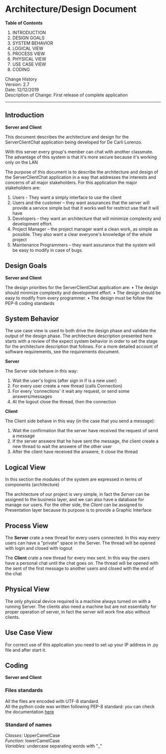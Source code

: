 # Architecture/Design Document


**Table of Contents**
1. INTRODUCTION
2.	DESIGN GOALS
3.	SYSTEM BEHAVIOR
4.	LOGICAL VIEW	  
5.	PROCESS VIEW
6.	PHYSICAL VIEW
7.	USE CASE VIEW
8.  CODING


Change History  
Version: 2.7  
Date: 12/12/2019  
Description of Change: First release of complete application
______________________________________________________

##	Introduction

**Server and Client**

This document describes the architecture and design for the ServerClientChat application being developed for De Carli Lorenzo.

With this server every group's member can chat with another classmate. The advantage of this system is that it's more secure because it's working only on the LAN

The purpose of this document is to describe the architecture and design of the ServerClientChat application in a way that addresses the interests and concerns of all major stakeholders. For this application the major stakeholders are:

1.  Users - They want a simply interface to use the client
2.	Users and the customer – they want assurances that the server will provide a service simple but that it works well for resttrict use that it will have
3.	Developers – they want an architecture that will minimize complexity and development effort.
4.	Project Manager – the project manager want a clean work, as simple as possible. They also want a clear everyone's knowledge of the whole project
5.	Maintenance Programmers – they want assurance that the system will be easy to modify in case of bugs.

##	Design Goals

**Server and Client**

The design priorities for the ServerClientChat application are:
•	The design should minimize complexity and development effort.
•	The design should be easy to modify from every programmer.
• The design must be follow the PEP-8 coding standards

##	System Behavior
The use case view is used to both drive the design phase and validate the output of the design phase. The architecture description presented here starts with a review of the expect system behavior in order to set the stage for the architecture description that follows. For a more detailed account of software requirements, see the requirements document.

**Server**

The Server side behave in this way:
1. Wait the user's logins (after sign in if is a new user)
2. For every user create a new thread (calls Connection)
3. For every 'connections' it wait any request, or send some answers/messages
4. At the logout close the thread, then the connection

**Client**

The Client side behave in this way (in the case that you send a message):
1. Wait the confirmation that the server have received the request of send a message
2. If the server answere that he have sent the message, the client create a new thread to wait the answere of the other user
3. After the client have received the answere, it close the thread



##	Logical View

In this section the modules of the system are expressed in terms of components (architecture)

The architecture of our project is very simple, in fact the *Server* can be assigned to the business layer, and we can also have a database for manage our users. For the other side, the *Client* can be assigned to Presentation layer because its purpose is to provide a Graphic Interface

## Process View

The **Server** crate a new thread for every users connected. In this way every users can have a "private" space in the Server. The thread will be opened with login and closed with logout

The **Client** crate a new thread for every mex sent. In this way the users have a personal chat until the chat goes on. The thread will be opened with the sent of the first message to another users and closed with the end of the chat

##	Physical View

The only physical device required is a machine always turned on with a running Server.
The clients also need a machine but are not essentially for proper operation of server, in fact the server will work fine also without clients.

##	Use Case View

For correct use of this application you need to set up your IP address in .py file and after start it.

## Coding

**Server and Client**

### Files standards
All the files are encoded with UTF-8 standard.  
All the python code was written following PEP-8 standard: you can check the documentation [here](https://www.python.org/dev/peps/pep-0008/)

### Standard of names

*Classes:* UpperCamelCase  
*Function:* lowerCamelCase  
*Variables:* undercase separating words with "_"  
